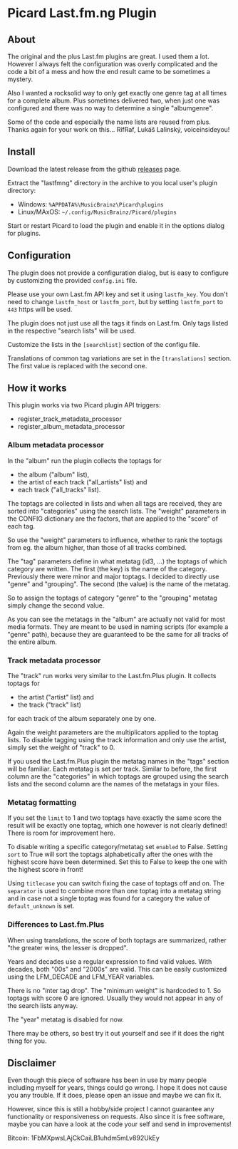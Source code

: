 # Picard Last.fm.ng Plugin

## About

The original and the plus Last.fm plugins are great. I used them a lot.
However I always felt the configuration was overly complicated and the code
a bit of a mess and how the end result came to be sometimes a mystery.

Also I wanted a rocksolid way to only get exactly one genre tag at all times 
for a complete album. Plus sometimes delivered two, when just one was 
configured and there was no way to determine a single "albumgenre".

Some of the code and especially the name lists are reused from plus. Thanks
again for your work on this... RifRaf, Lukáš Lalinský, voiceinsideyou!


## Install

Download the latest release from the github [releases][0] page.

Extract the "lastfmng" directory in the archive to you local user's plugin 
directory:

 - Windows: ``%APPDATA%\MusicBrainz\Picard\plugins``
 - Linux/MAxOS: ``~/.config/MusicBrainz/Picard/plugins``

Start or restart Picard to load the plugin and enable it in the options 
dialog for plugins.


## Configuration

The plugin does not provide a configuration dialog, but is easy to configure
by customizing the provided ``config.ini`` file.

Please use your own Last.fm API key and set it using ``lastfm_key``.
You don't need to change ``lastfm_host`` or ``lastfm_port``, but by setting
``lastfm_port`` to ``443`` https will be used.

The plugin does not just use all the tags it finds on Last.fm.
Only tags listed in the respective "search lists" will be used.

Customize the lists in the ``[searchlist]`` section of the configu file.

Translations of common tag variations are set in the ``[translations]`` section.
The first value is replaced with the second one.


## How it works

This plugin works via two Picard plugin API triggers:

- register_track_metadata_processor
- register_album_metadata_processor


### Album metadata processor

In the "album" run the plugin collects the toptags for 

- the album ("album" list), 
- the artist of each track  ("all_artists" list) and 
- each track ("all_tracks" list). 

The toptags are collected in lists and when all tags are received, they are
sorted into "categories" using the search lists. The "weight" parameters in the 
CONFIG dictionary are the factors, that are applied to the "score" of each tag.

So use the "weight" parameters to influence, whether to rank the toptags from 
eg. the album higher, than those of all tracks combined.

The "tag" parameters define in what metatag (id3, ...) the toptags of which 
category are written. The first (the key) is the name of the category. 
Previously there were minor and major toptags. I decided to directly use 
"genre" and "grouping". The second (the value) is the name of the metatag.

So to assign the toptags of category "genre" to the "grouping" metatag simply
change the second value.

As you can see the metatags in the "album" are actually not valid for most media
formats. They are meant to be used in naming scripts (for example a "genre"
path), because they are guaranteed to be the same for all tracks of the entire
album.


### Track metadata processor

The "track" run works very similar to the Last.fm.Plus plugin. It collects 
toptags for

- the artist ("artist" list) and
- the track ("track" list)

for each track of the album separately one by one.

Again the weight parameters are the multiplicators applied to the toptag lists.
To disable tagging using the track information and only use the artist, simply 
set the weight of "track" to 0.

If you used the Last.fm.Plus plugin the metatag names in the "tags" section will
be familiar. Each metatag is set per track. Similar to before, the first column
are the "categories" in which toptags are grouped using the search lists and the
second column are the names of the metatags in your files.


### Metatag formatting 

If you set the ``limit`` to 1 and two toptags have exactly the same score the result
will be exactly one toptag, which one however is not clearly defined! There is
room for improvement here.

To disable writing a specific category/metatag set ``enabled`` to False. Setting
``sort`` to True will sort the toptags alphabetically after the ones with the
highest score have been determined. Set this to False to keep the one with the
highest score in front!

Using ``titlecase`` you can switch fixing the case of toptags off and on. The
``separator`` is used to combine more than one toptag into a metatag string and in
case not a single toptag was found for a category the value of 
``default_unknown`` is set.


### Differences to Last.fm.Plus

When using translations, the score of both toptags are summarized, rather 
"the greater wins, the lesser is dropped".

Years and decades use a regular expression to find valid values. With decades,
both "00s" and "2000s" are valid. This can be easily customized using the
LFM_DECADE and LFM_YEAR variables.

There is no "inter tag drop". The "minimum weight" is hardcoded to 1. So toptags
with score 0 are ignored. Usually they would not appear in any of the search
lists anyway.

The "year" metatag is disabled for now.

There may be others, so best try it out yourself and see if it does the right
thing for you.


## Disclaimer

Even though this piece of software has been in use by many people including
myself for years, things could go wrong. I hope it does not cause you any 
trouble. If it does, please open an issue and maybe we can fix it.

However, since this is still a hobby/side project I cannot guarantee any 
functionality or responsiveness on requests. Also since it is free software,
maybe you can have a look at the code your self and send in improvements!


Bitcoin: 1FbMXpwsLAjCkCaiLB1uhdm5mLv892UkEy


[0]: https://github.com/fdemmer/Picard-Last.fm.ng-Plugin/releases
